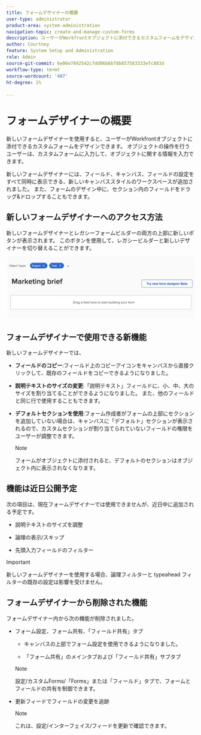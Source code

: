 ```yaml
---
title: フォームデザイナーの概要
user-type: administrator
product-area: system-administration
navigation-topic: create-and-manage-custom-forms
description: ユーザーがWorkfrontオブジェクトに添付できるカスタムフォームをデザインできます。 オブジェクトの操作を行うユーザーは、カスタムフォームに入力して、オブジェクトに関する情報を入力できます。
author: Courtney
feature: System Setup and Administration
role: Admin
source-git-commit: 6e06e7892542c7dd96b6bf8b857583333efc883d
workflow-type: tm+mt
source-wordcount: '407'
ht-degree: 1%

---
```


# フォームデザイナーの概要

新しいフォームデザイナーを使用すると、ユーザーがWorkfrontオブジェクトに添付できるカスタムフォームをデザインできます。 オブジェクトの操作を行うユーザーは、カスタムフォームに入力して、オブジェクトに関する情報を入力できます。

新しいフォームデザイナーには、フィールド、キャンバス、フィールドの設定をすべて同時に表示できる、新しいキャンバススタイルのワークスペースが追加されました。 また、フォームのデザイン中に、セクション内のフィールドをドラッグ&amp;ドロップすることもできます。

<!-- add screenshot when field settings empty state is ready -->

## 新しいフォームデザイナーへのアクセス方法

新しいフォームデザイナーとレガシーフォームビルダーの両方の上部に新しいボタンが表示されます。 このボタンを使用して、レガシービルダーと新しいデザイナーを切り替えることができます。

![](assets/switch-views.png)

## フォームデザイナーで使用できる新機能

新しいフォームデザイナーでは、

* **フィールドのコピー**:フィールド上のコピーアイコンをキャンバスから直接クリックして、既存のフィールドをコピーできるようになりました。

* **説明テキストのサイズの変更**:「説明テキスト」フィールドに、小、中、大のサイズを割り当てることができるようになりました。 また、他のフィールドと同じ行で使用することもできます。

* **デフォルトセクションを使用**:フォーム作成者がフォームの上部にセクションを追加していない場合は、キャンバスに「デフォルト」セクションが表示されるので、カスタムセクションが割り当てられていないフィールドの権限をユーザーが調整できます。

   >[!NOTE]
   >
   >フォームがオブジェクトに添付されると、デフォルトのセクションはオブジェクト内に表示されなくなります。

## 機能は近日公開予定

次の項目は、現在フォームデザイナーでは使用できませんが、近日中に追加される予定です。

* 説明テキストのサイズを調整

* 論理の表示/スキップ

* 先頭入力フィールドのフィルター

>[!IMPORTANT]
>
>新しいフォームデザイナーを使用する場合、論理フィルターと typeahead フィルターの既存の設定は影響を受けません。

## フォームデザイナーから削除された機能

フォームデザイナー内から次の機能が削除されました。


* フォーム設定、フォーム共有、「フィールド共有」タブ

   * キャンバスの上部でフォーム設定を使用できるようになりました。

   * 「フォーム共有」のメインタブおよび「フィールド共有」サブタブ
   >[!NOTE]
   >
   >設定/カスタムForms/「Forms」または「フィールド」タブで、フォームとフィールドの共有を制御できます。

* 更新フィードでフィールドの変更を追跡
   >[!NOTE]
   >
   >これは、設定/インターフェイス/フィードを更新で確認できます。
